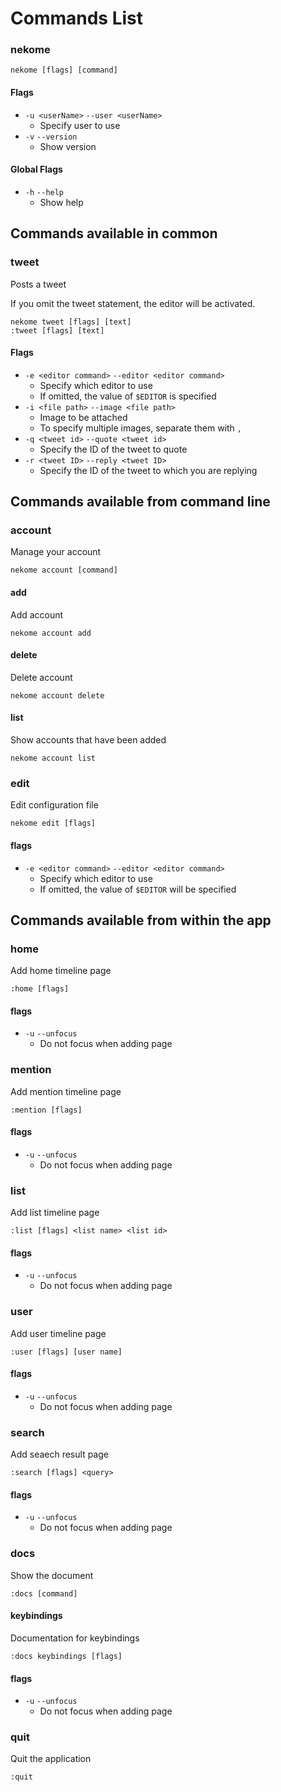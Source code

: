# Commands List

### nekome

```
nekome [flags] [command]
```

#### Flags

- `-u <userName>` `--user <userName>`
  - Specify user to use
- `-v` `--version`
  - Show version

#### Global Flags

- `-h` `--help`
  - Show help

## Commands available in common

### tweet

Posts a tweet

If you omit the tweet statement, the editor will be activated.

```
nekome tweet [flags] [text]
:tweet [flags] [text]
```

#### Flags

- `-e <editor command>` `--editor <editor command>`
  - Specify which editor to use
  - If omitted, the value of `$EDITOR` is specified
- `-i <file path>` `--image <file path>`
  - Image to be attached
  - To specify multiple images, separate them with `,`
- `-q <tweet id>` `--quote <tweet id>`
  - Specify the ID of the tweet to quote
- `-r <tweet ID>` `--reply <tweet ID>`
  - Specify the ID of the tweet to which you are replying

## Commands available from command line

### account

Manage your account

```
nekome account [command]
```

#### add

Add account

```
nekome account add
```

#### delete

Delete account

```
nekome account delete
```

#### list

Show accounts that have been added

```
nekome account list
```

### edit

Edit configuration file

```
nekome edit [flags]
```

#### flags

- `-e <editor command>` `--editor <editor command>`
  - Specify which editor to use
  - If omitted, the value of `$EDITOR` will be specified

## Commands available from within the app

### home

Add home timeline page

```
:home [flags]
```

#### flags

- `-u` `--unfocus`
  - Do not focus when adding page

### mention

Add mention timeline page

```
:mention [flags]
```

#### flags

- `-u` `--unfocus`
  - Do not focus when adding page

### list

Add list timeline page

```
:list [flags] <list name> <list id>
```

#### flags

- `-u` `--unfocus`
  - Do not focus when adding page

### user

Add user timeline page

```
:user [flags] [user name]
```

#### flags

- `-u` `--unfocus`
  - Do not focus when adding page

### search

Add seaech result page

```
:search [flags] <query>
```

#### flags

- `-u` `--unfocus`
  - Do not focus when adding page

### docs

Show the document

```
:docs [command]
```

#### keybindings

Documentation for keybindings

```
:docs keybindings [flags]
```

#### flags

- `-u` `--unfocus`
  - Do not focus when adding page

### quit

Quit the application

```
:quit
```
